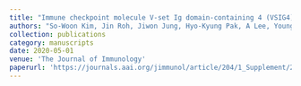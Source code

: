 ```yaml
---
title: "Immune checkpoint molecule V-set Ig domain-containing 4 (VSIG4) expression is associated with poor prognosis in advanced gastric cancer patients"
authors: "So-Woon Kim, Jin Roh, Jiwon Jung, Hyo-Kyung Pak, A Lee, Young-Soo Park, Chan-Sik Park (2020). "
collection: publications
category: manuscripts  
date: 2020-05-01
venue: 'The Journal of Immunology' 
paperurl: 'https://journals.aai.org/jimmunol/article/204/1_Supplement/243.4/63441' 
---
```

